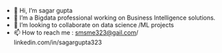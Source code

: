 - 👋 Hi, I’m sagar gupta
- 👀 I’m a Bigdata professional working on Business Intelligence solutions.
- 💞️ I’m looking to collaborate on data science /ML projects
- 📫 How to reach me : smsme323@gail.com/  linkedin.com/in/sagargupta323

<!---
sagargupta323/sagargupta323 is a ✨ special ✨ repository because its `README.md` (this file) appears on your GitHub profile.
You can click the Preview link to take a look at your changes.
--->
